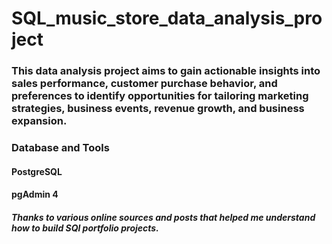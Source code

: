 #  SQL_music_store_data_analysis_project

### This data analysis project aims to gain actionable insights into sales performance, customer purchase behavior, and preferences to identify opportunities for tailoring marketing strategies, business events, revenue growth, and business expansion. 

### Database and Tools

#### PostgreSQL
#### pgAdmin 4

##### Thanks to various online sources and posts that helped me understand how to build SQl portfolio projects.


